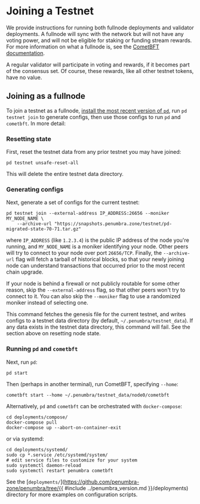 # Joining a Testnet

We provide instructions for running both fullnode deployments and validator deployments. A
fullnode will sync with the network but will not have any voting power, and will
not be eligible for staking or funding stream rewards. For more information on
what a fullnode is, see the [CometBFT
documentation](https://docs.cometbft.com/v0.37/core/using-cometbft#adding-a-non-validator).

A regular validator will participate in voting and rewards, if it becomes part
of the consensus set.  Of course, these rewards, like all other testnet tokens,
have no value.

## Joining as a fullnode

To join a testnet as a fullnode, [install the most recent version of `pd`](install.md), run
`pd testnet join` to generate configs, then use those configs to run `pd` and
`cometbft`. In more detail:

### Resetting state

First, reset the testnet data from any prior testnet you may have joined:

```shell
pd testnet unsafe-reset-all
```

This will delete the entire testnet data directory.

### Generating configs

Next, generate a set of configs for the current testnet:

<!--
### Begin join customization

The following section describes how to join a testnet chain *which has never upgraded*.
Once a chain upgrade occurs, a new-joining node must have access to an archive
of historical, migrated state. When we upgrade the chain, we should update these
docs to switch to the archive-url version:
-->

```shell
pd testnet join --external-address IP_ADDRESS:26656 --moniker MY_NODE_NAME \
    --archive-url "https://snapshots.penumbra.zone/testnet/pd-migrated-state-70-71.tar.gz"
```

where `IP_ADDRESS` (like `1.2.3.4`) is the public IP address of the node you're running,
and `MY_NODE_NAME` is a moniker identifying your node. Other peers will try to connect
to your node over port `26656/TCP`. Finally, the `--archive-url` flag will fetch
a tarball of historical blocks, so that your newly joining node can understand transactions
that occurred prior to the most recent chain upgrade.

<!--
```shell
pd testnet join --external-address IP_ADDRESS:26656 --moniker MY_NODE_NAME
```

where `IP_ADDRESS` (like `1.2.3.4`) is the public IP address of the node you're running,
and `MY_NODE_NAME` is a moniker identifying your node. Other peers will try to connect
to your node over port `26656/TCP`.
### End join customization
-->

If your node is behind a firewall or not publicly routable for some other reason,
skip the `--external-address` flag, so that other peers won't try to connect to it.
You can also skip the `--moniker` flag to use a randomized moniker instead of selecting one.

This command fetches the genesis file for the current testnet, and writes
configs to a testnet data directory (by default, `~/.penumbra/testnet_data`).
If any data exists in the testnet data directory, this command will fail.  See
the section above on resetting node state.

### Running `pd` and `cometbft`

Next, run `pd`:

```shell
pd start
```

Then (perhaps in another terminal), run CometBFT, specifying `--home`:

```shell
cometbft start --home ~/.penumbra/testnet_data/node0/cometbft
```

Alternatively, `pd` and `cometbft` can be orchestrated with `docker-compose`:

```shell
cd deployments/compose/
docker-compose pull
docker-compose up --abort-on-container-exit
```

or via systemd:

```
cd deployments/systemd/
sudo cp *.service /etc/systemd/system/
# edit service files to customize for your system
sudo systemctl daemon-reload
sudo systemctl restart penumbra cometbft
```

See the [`deployments/`](https://github.com/penumbra-zone/penumbra/tree/{{ #include ../penumbra_version.md }}/deployments)
directory for more examples on configuration scripts.
